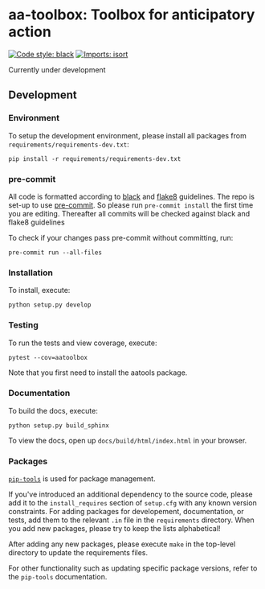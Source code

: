 # aa-toolbox: Toolbox for anticipatory action

[![Code style: black](https://img.shields.io/badge/code%20style-black-000000.svg)](https://github.com/psf/black)
[![Imports: isort](https://img.shields.io/badge/%20imports-isort-%231674b1?style=flat&labelColor=ef8336)](https://pycqa.github.io/isort/)

Currently under development

## Development

### Environment

To setup the development environment, please install all packages from `requirements/requirements-dev.txt`:

```
pip install -r requirements/requirements-dev.txt
```

### pre-commit

All code is formatted according to
[black](https://github.com/psf/black) and
[flake8](https://flake8.pycqa.org/en/latest/) guidelines.
The repo is set-up to use
[pre-commit](https://github.com/pre-commit/pre-commit).
So please run `pre-commit install` the first time you are editing.
Thereafter all commits will be checked against black and flake8 guidelines

To check if your changes pass pre-commit without committing, run:

```
pre-commit run --all-files
```

### Installation

To install, execute:

```
python setup.py develop
```

### Testing

To run the tests and view coverage, execute:

```
pytest --cov=aatoolbox
```

Note that you first need to install the aatools package.

### Documentation

To build the docs, execute:

```
python setup.py build_sphinx
```

To view the docs, open up `docs/build/html/index.html` in your browser.

### Packages

[`pip-tools`](https://github.com/jazzband/pip-tools)
is used for package management.

If you've introduced an additional dependency to the source code,
please add it to the `install_requires` section of `setup.cfg` with any known
version constraints.
For adding packages for developement, documentation, or tests, add them to the relevant
`.in` file in the `requirements` directory.
When you add new packages, please try to keep the lists alphabetical!

After adding any new packages, please execute `make` in the top-level directory
to update the requirements files.

For other functionality such as updating specific package versions, refer to the
`pip-tools` documentation.
